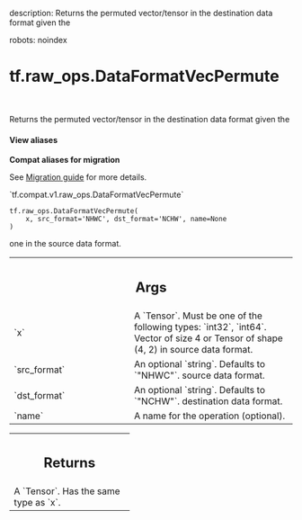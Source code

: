 description: Returns the permuted vector/tensor in the destination data format given the

robots: noindex

# tf.raw_ops.DataFormatVecPermute

<!-- Insert buttons and diff -->

<table class="tfo-notebook-buttons tfo-api nocontent" align="left">

</table>



Returns the permuted vector/tensor in the destination data format given the

<section class="expandable">
  <h4 class="showalways">View aliases</h4>
  <p>
<b>Compat aliases for migration</b>
<p>See
<a href="https://www.tensorflow.org/guide/migrate">Migration guide</a> for
more details.</p>
<p>`tf.compat.v1.raw_ops.DataFormatVecPermute`</p>
</p>
</section>

<pre class="devsite-click-to-copy prettyprint lang-py tfo-signature-link">
<code>tf.raw_ops.DataFormatVecPermute(
    x, src_format='NHWC', dst_format='NCHW', name=None
)
</code></pre>



<!-- Placeholder for "Used in" -->

one in the source data format.

<!-- Tabular view -->
 <table class="responsive fixed orange">
<colgroup><col width="214px"><col></colgroup>
<tr><th colspan="2"><h2 class="add-link">Args</h2></th></tr>

<tr>
<td>
`x`
</td>
<td>
A `Tensor`. Must be one of the following types: `int32`, `int64`.
Vector of size 4 or Tensor of shape (4, 2) in source data format.
</td>
</tr><tr>
<td>
`src_format`
</td>
<td>
An optional `string`. Defaults to `"NHWC"`.
source data format.
</td>
</tr><tr>
<td>
`dst_format`
</td>
<td>
An optional `string`. Defaults to `"NCHW"`.
destination data format.
</td>
</tr><tr>
<td>
`name`
</td>
<td>
A name for the operation (optional).
</td>
</tr>
</table>



<!-- Tabular view -->
 <table class="responsive fixed orange">
<colgroup><col width="214px"><col></colgroup>
<tr><th colspan="2"><h2 class="add-link">Returns</h2></th></tr>
<tr class="alt">
<td colspan="2">
A `Tensor`. Has the same type as `x`.
</td>
</tr>

</table>

